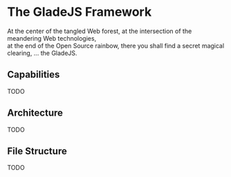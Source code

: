 # The GladeJS Framework

At the center of the tangled Web forest, at the intersection of the meandering Web technologies,<br/>
at the end of the Open Source rainbow, there you shall find a secret magical clearing, ... the GladeJS.

## Capabilities

TODO

## Architecture

TODO

## File Structure

TODO
